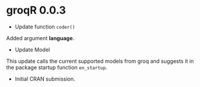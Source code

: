 # groqR 0.0.3

* Update function `coder()`

Added argument **language**.

* Update Model

This update calls the current supported models from groq and suggests it in the 
package startup function `on_startup`.


* Initial CRAN submission.
